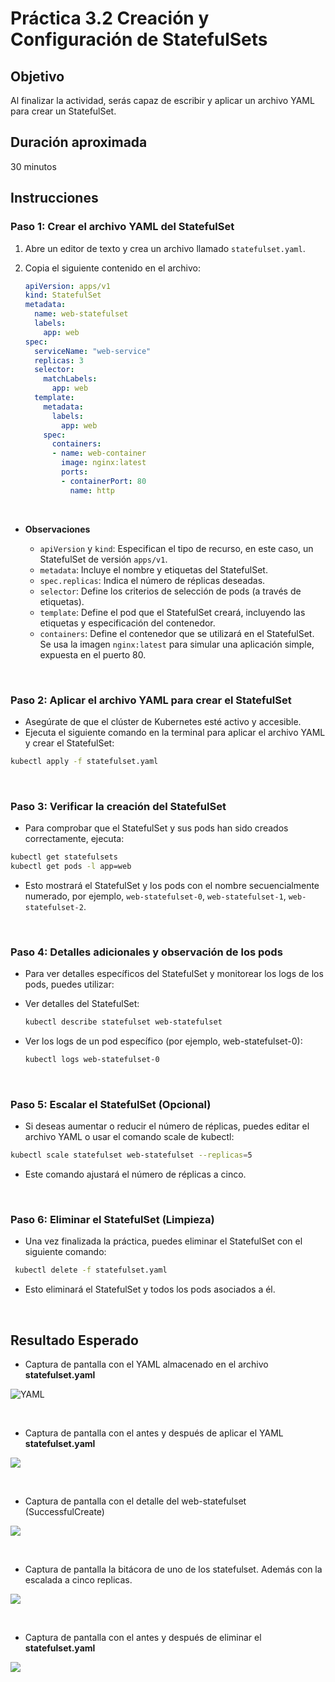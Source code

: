 # Práctica 3.2 Creación y Configuración de StatefulSets

## Objetivo
Al finalizar la actividad, serás capaz de escribir y aplicar un archivo YAML para crear un StatefulSet.

## Duración aproximada
30 minutos

## Instrucciones

### Paso 1: Crear el archivo YAML del StatefulSet

1. Abre un editor de texto y crea un archivo llamado `statefulset.yaml`.

2. Copia el siguiente contenido en el archivo:

   ```yaml
   apiVersion: apps/v1
   kind: StatefulSet
   metadata:
     name: web-statefulset
     labels:
       app: web
   spec:
     serviceName: "web-service"
     replicas: 3
     selector:
       matchLabels:
         app: web
     template:
       metadata:
         labels:
           app: web
       spec:
         containers:
         - name: web-container
           image: nginx:latest
           ports:
           - containerPort: 80
             name: http

<br/>


-   **Observaciones** 

    -   `apiVersion` y `kind`: Especifican el tipo de recurso, en este caso, un StatefulSet de versión `apps/v1`.
    - `metadata`: Incluye el nombre y etiquetas del StatefulSet.
    - `spec.replicas`: Indica el número de réplicas deseadas.
    - `selector`: Define los criterios de selección de pods (a través de etiquetas).
    - `template`: Define el pod que el StatefulSet creará, incluyendo las etiquetas y especificación del contenedor.
    - `containers`: Define el contenedor que se utilizará en el StatefulSet. Se usa la imagen `nginx:latest` para simular una aplicación simple, expuesta en el puerto 80.



<br/>

### Paso 2: Aplicar el archivo YAML para crear el StatefulSet

- Asegúrate de que el clúster de Kubernetes esté activo y accesible.
- Ejecuta el siguiente comando en la terminal para aplicar el archivo YAML y crear el StatefulSet:

```bash
kubectl apply -f statefulset.yaml
```


<br/>

### Paso 3: Verificar la creación del StatefulSet

- Para comprobar que el StatefulSet y sus pods han sido creados correctamente, ejecuta:

```bash
kubectl get statefulsets
kubectl get pods -l app=web
```

- Esto mostrará el StatefulSet y los pods con el nombre secuencialmente numerado, por ejemplo, `web-statefulset-0`, `web-statefulset-1`, `web-statefulset-2`.


<br/>

### Paso 4: Detalles adicionales y observación de los pods

- Para ver detalles específicos del StatefulSet y monitorear los logs de los pods, puedes utilizar:

- Ver detalles del StatefulSet:

  ```bash
  kubectl describe statefulset web-statefulset
  ```

- Ver los logs de un pod específico (por ejemplo, web-statefulset-0):

  ```bash
  kubectl logs web-statefulset-0
  ```

<br/>

### Paso 5: Escalar el StatefulSet (Opcional)

- Si deseas aumentar o reducir el número de réplicas, puedes editar el archivo YAML o usar el comando scale de kubectl:

```bash
kubectl scale statefulset web-statefulset --replicas=5
```

- Este comando ajustará el número de réplicas a cinco.

<br/>

### Paso 6: Eliminar el StatefulSet (Limpieza)

- Una vez finalizada la práctica, puedes eliminar el StatefulSet con el siguiente comando:


```bash
 kubectl delete -f statefulset.yaml
```

- Esto eliminará el StatefulSet y todos los pods asociados a él.

<br/>

## Resultado Esperado

- Captura de pantalla con el YAML almacenado en el archivo **statefulset.yaml**

![YAML](../images/u3_2_1.png)

<br/>

- Captura de pantalla con el antes y después de aplicar el YAML **statefulset.yaml**

![](../images/u3_2_2.png)

 
 <br/>

- Captura de pantalla con el detalle del web-statefulset (SuccessfulCreate)

![](../images/u3_2_3.png)

<br/>

- Captura de pantalla la bitácora de uno de los statefulset. Además con la escalada a cinco replicas.

![](../images/u3_2_4.png)

<br/>

- Captura de pantalla con el antes y después de eliminar el **statefulset.yaml**

![](../images/u3_2_5.png)
 